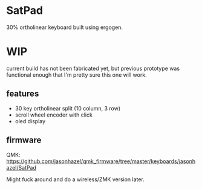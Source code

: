 # SatPad

30% ortholinear keyboard built using ergogen. 

# WIP

current build has not been fabricated yet, but previous prototype was functional enough that I'm pretty sure this one will work.

## features

- 30 key ortholinear split (10 column, 3 row)
- scroll wheel encoder with click
- oled display

## firmware
QMK: https://github.com/jasonhazel/qmk_firmware/tree/master/keyboards/jasonhazel/SatPad

Might fuck around and do a wireless/ZMK version later.

